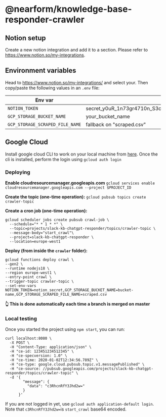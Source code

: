 # @nearform/knowledge-base-responder-crawler

## Notion setup

Create a new notion integration and add it to a section. Please refer to https://www.notion.so/my-integrations.

## Environment variables

Head to https://www.notion.so/my-integrations/ and select your. Then copy/paste the following values in an `.env` file:

| Env var                         |                                |
| ------------------------------- | ------------------------------ |
| `NOTION_TOKEN`                  | secret_y0uR_1n73gr4710n_S3cr37 |
| `GCP_STORAGE_BUCKET_NAME`       | your_bucket_name               |
| `GCP_STORAGE_SCRAPED_FILE_NAME` | fallback on "scraped.csv"      |

## Google Cloud

Install google cloud CLI to work on your local machine from [here](https://cloud.google.com/sdk/docs/install).
Once the cli is installed, perform the login using `gcloud auth login`

### Deploying

**Enable cloudresourcemanager.googleapis.com**
`gcloud services enable cloudresourcemanager.googleapis.com --project $PROJECT_ID`

**Create the topic (one-time operation):**
`gcloud pubsub topics create crawler-topic`

**Create a cron job (one-time operation):**

```
gcloud scheduler jobs create pubsub crawl-job \
  --schedule="* * 1 * *" \
  --topic=projects/slack-kb-chatgpt-responder/topics/crawler-topic \
  --message-body="start_crawl"\
  --project=slack-kb-chatgpt-responder \
  --location=europe-west1
```

**Deploy (from inside the `crawler` folder):**

```
gcloud functions deploy crawl \
--gen2 \
--runtime nodejs18 \
--region europe-west1 \
--entry-point crawl \
--trigger-topic crawler-topic \
--set-env-vars NOTION_TOKEN=notion_secret,GCP_STORAGE_BUCKET_NAME=bucket-name,GCP_STORAGE_SCRAPED_FILE_NAME=scraped.csv
```

**👆 This is done automatically each time a branch is merged on master**

### Local testing

Once you started the project using `npm start`, you can run:

```
curl localhost:8080 \
  -X POST \
  -H "Content-Type: application/json" \
  -H "ce-id: 123451234512345" \
  -H "ce-specversion: 1.0" \
  -H "ce-time: 2020-01-02T12:34:56.789Z" \
  -H "ce-type: google.cloud.pubsub.topic.v1.messagePublished" \
  -H "ce-source: //pubsub.googleapis.com/projects/slack-kb-chatgpt-responder/topics/crawler-topic" \
  -d '{
        "message": {
          "data": "c3RhcnRfY3Jhd2w="
        }
      }'
```

If you are not logged in yet, use `gcloud auth application-default login`.
Note that `c3RhcnRfY3Jhd2w=`is `start_crawl` base64 encoded.
